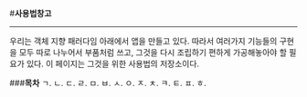 #**사용법창고**
***
 우리는 객체 지향 패러다임 아래에서 앱을 만들고 있다. 따라서 여러가지 기능들의 구현을 모두 따로 나누어서 부품처럼 쓰고, 그것을 다시 조립하기 편하게 가공해놓아야 할 필요가 있다. 이 페이지는 그것을 위한 사용법의 저장소이다.

###**목차**
 ㄱ.
 ㄴ.
 ㄷ.
 ㄹ.
 ㅁ.
 ㅂ.
 ㅅ.
 ㅇ.
 ㅈ.
 ㅊ.
 ㅋ.
 ㅌ.
 ㅍ.
 ㅎ.
